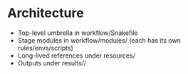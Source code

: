 # Architecture
- Top-level umbrella in workflow/Snakefile
- Stage modules in workflow/modules/<stage> (each has its own rules/envs/scripts)
- Long-lived references under resources/
- Outputs under results/<stage>/

